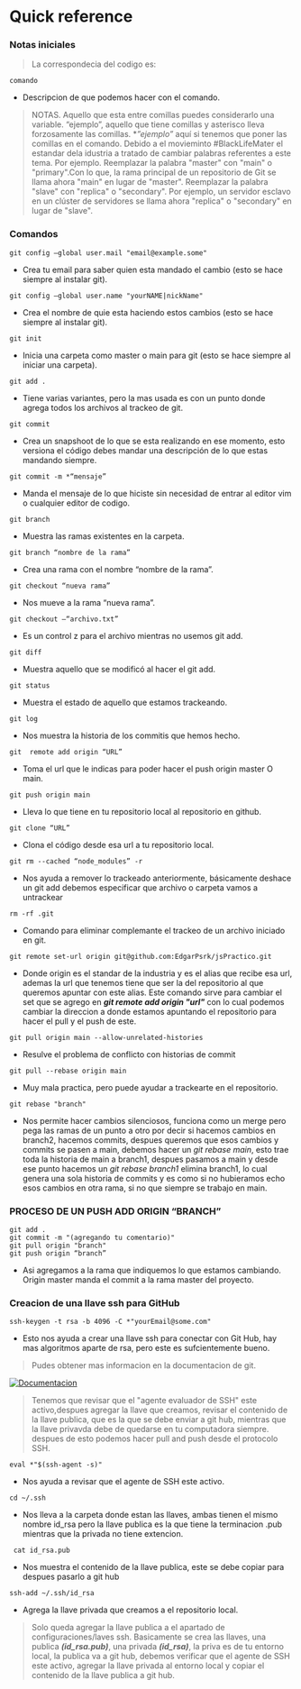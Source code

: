 # Quick reference
### Notas iniciales
> La correspondecia del codigo es:
```
comando
```
- Descripcion de que podemos hacer con el comando.
> NOTAS.
Aquello que esta entre comillas puedes considerarlo una variable. “ejemplo”, aquello que tiene comillas y asterisco lleva forzosamente las comillas. **”ejemplo”* aquí si tenemos que poner las comillas en el comando.
Debido a el movieminto #BlackLifeMater el estandar dela idustria a tratado de cambiar palabras referentes a este tema. Por ejemplo.
Reemplazar la palabra "master" con "main" o "primary".Con lo que, la rama principal de un repositorio de Git se llama ahora "main" en lugar de "master".
Reemplazar la palabra "slave" con "replica" o "secondary". Por ejemplo, un servidor esclavo en un clúster de servidores se llama ahora "replica" o "secondary" en lugar de "slave".
### Comandos
```
git config –global user.mail "email@example.some"
```
- Crea tu email para saber quien esta mandado el cambio (esto se hace siempre al instalar git).
```
git config –global user.name "yourNAME|nickName"
```
- Crea el nombre de quie esta haciendo estos cambios (esto se hace siempre al instalar git).
```
git init 
```
- Inicia una carpeta como master o main para git (esto se hace siempre al iniciar una carpeta).
```
git add .
```
- Tiene varias variantes, pero la mas usada es con un punto donde agrega todos los archivos al trackeo de git.
```
git commit
```
- Crea un snapshoot de lo que se esta realizando en ese momento, esto versiona el código debes mandar una descripción de lo que estas mandando siempre.
```
git commit -m *“mensaje”
```
- Manda el mensaje de lo que hiciste sin necesidad de entrar al editor vim o cualquier editor de codigo.
```
git branch
```
- Muestra las ramas existentes en la carpeta.
```
git branch “nombre de la rama”
```
- Crea una rama con el nombre “nombre de la rama”.
```
git checkout “nueva rama”
```
- Nos mueve a la rama “nueva rama”.
```
git checkout –“archivo.txt”
```
- Es un control z para el archivo mientras no usemos git add.
```
git diff
```
- Muestra aquello que se modificó al hacer el git add.
```
git status
```
- Muestra el estado de aquello que estamos trackeando.
```
git log
```
- Nos muestra la historia de los commitis que hemos hecho.
```
git  remote add origin “URL”
```
- Toma el url que le indicas para poder hacer el push origin master O main. 
```
git push origin main
```
- Lleva lo que tiene en tu repositorio local al repositorio en github.
```
git clone “URL”
```
- Clona el código desde esa url a tu repositorio local.
```
git rm --cached “node_modules” -r
```
- Nos ayuda a remover lo trackeado anteriormente, básicamente deshace un git add  debemos especificar que archivo o carpeta vamos a untrackear
```
rm -rf .git
```
- Comando para eliminar complemante el trackeo de un archivo iniciado en git.
```
git remote set-url origin git@github.com:EdgarPsrk/jsPractico.git
```
- Donde origin es el standar de la industria y es el alias que recibe esa url, ademas la url que tenemos tiene que ser la del repositorio al que queremos apuntar con este alias.
Este comando sirve para cambiar el set que se agrego en ***git remote add origin "url"*** con lo cual podemos cambiar la direccion a donde estamos apuntando el repositorio para hacer el pull y el push de este.
```
git pull origin main --allow-unrelated-histories
```
- Resulve el problema de conflicto con historias de commit
```
git pull --rebase origin main
```
- Muy mala practica, pero puede ayudar a trackearte en el repositorio.
```
git rebase "branch"
```
- Nos permite hacer cambios silenciosos, funciona como un merge pero pega las ramas de un punto a otro por decir si hacemos cambios en branch2, hacemos commits, despues queremos que esos cambios y commits se pasen a main, debemos hacer un *git rebase main*, esto trae toda la historia de main a branch1, despues pasamos a main y desde ese punto hacemos un *git rebase branch1* elimina branch1, lo cual genera una sola historia de commits y es como si no hubieramos echo esos cambios en otra rama, si no que siempre se trabajo en main.
### PROCESO DE UN PUSH ADD ORIGIN “BRANCH”
```
git add . 
git commit -m "(agregando tu comentario)"
git pull origin "branch"
git push origin “branch”
```
- Asi agregamos a la rama que indiquemos lo que estamos cambiando. Origin master manda el commit a la rama master del proyecto.
### Creacion de una llave ssh para GitHub
```
ssh-keygen -t rsa -b 4096 -C *"yourEmail@some.com"
```
- Esto nos ayuda a crear una llave ssh para conectar con Git Hub, hay mas algoritmos aparte de rsa, pero este es sufcientemente bueno.
> Pudes obtener mas informacion en la documentacion de git.

[![Documentacion](https://img.utdstc.com/icon/4ae/f58/4aef58c6b9e0de9aa521e06df2d6ecf60f4feeed02f501b0cae42e04ba6f56c7:200)](https://docs.github.com/es/authentication/connecting-to-github-with-ssh/generating-a-new-ssh-key-and-adding-it-to-the-ssh-agent)

> Tenemos que revisar que el "agente evaluador de SSH" este activo,despues agregar la llave que creamos, revisar el contenido de la llave publica, que es la que se debe enviar a git hub, mientras que la llave privavda debe de quedarse en tu computadora siempre. despues de esto podemos hacer pull and push desde el protocolo SSH.
```
eval *"$(ssh-agent -s)"
```
- Nos ayuda a revisar que el agente de SSH este activo.
```
cd ~/.ssh
```
- Nos lleva a la carpeta donde estan las llaves, ambas tienen el mismo nombre id_rsa pero la llave publica es la que tiene la terminacion .pub mientras que la privada no tiene extencion.
```
 cat id_rsa.pub
```
- Nos muestra el contenido de la llave publica, este se debe copiar para despues pasarlo a git hub 
```
ssh-add ~/.ssh/id_rsa
```
- Agrega la llave privada que creamos a el repositorio local.

> Solo queda agregar la llave publica a el apartado de configuraciones/laves ssh.
Basicamente se crea las llaves, una publica ***(id_rsa.pub)***, una privada ***(id_rsa)***, la priva es de tu entorno local, la publica va a git hub, debemos verificar que el agente de SSH este activo, agregar la llave privada al entorno local y copiar el contenido de la llave publica a git hub.
